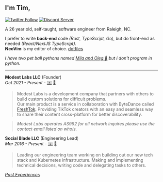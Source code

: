 ## I'm **Tim**,

[![Twitter Follow](https://img.shields.io/twitter/follow/ModestTim?color=00acee&label=@ModestTim&logo=twitter&logoColor=fff&style=flat-square)](https://twitter.com/modesttim)
[![Discord Server](https://img.shields.io/discord/313591755180081153?color=5865F2&label=Modest%20Labs%20Discord&logo=discord&logoColor=fff&style=flat-square)](https://discord.gg/modest)

A 26 year old, self-taught, software engineer from Raleigh, NC.

I prefer to write **back-end** code _(Rust, TypeScript, Go)_, but do front-end as needed _(React/NextJS TypeScript)_.  
**NeoVim** is my editor of choice. [dotfiles](https://github.com/TimothyCole/dotfiles)

_I have two pet ball pythons named [Mila and Oleg 🐍](https://tim.rip/snakes) but I don't program in python._

---

**Modest Labs LLC** (Founder)  
_Oct 2021 - Present_ -
[✉️](mailto:tim@modest.so)
[🔗](https://modest.so)

> Modest Labs is a development company that partners with others to build custom solutions for difficult problems.  
> Our main product is a service in collaboration with ByteDance called [FreshTok](https://FreshTok.bot). Providing TikTok creators with an easy and seamless way to share their content cross-platform for better discoverability.

> _Modest Labs operates AS992 for all network inquires please use the contact email listed on whois._

**Social Blade LLC** (Engineering Lead)  
_Mar 2016 - Present_ -
[✉️](mailto:tim@socialblade.com)
[🔗](https://socialblade.com)

> Leading our engineering team working on building out our new tech stack and Kubernetes infrastructure. Making and implementing technical decisions, writing code and delegating tasks to others.

_[Past Experiences](https://www.linkedin.com/in/modesttim)_
